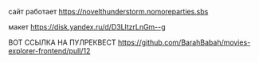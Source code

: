 сайт работает
https://novelthunderstorm.nomoreparties.sbs

макет https://disk.yandex.ru/d/D3LltzrLnGm--g

<!-- ссылка на пулреквест отсутствует, т.к при создании пулреквеста появляется 500 ошибка github, перепробовал все варианты
вот скриншот ошибки:
https://imgur.com/a/G4fQ3bN

вот док-ва, что с других браузеров... всякое сыпит, там даже авторизоваться нельзя
https://imgur.com/a/3MCcO5I

вот ссылка на ветку level-3
https://github.com/BarahBabah/movies-explorer-frontend/tree/level-3 -->

ВОТ ССЫЛКА НА ПУЛРЕКВЕСТ https://github.com/BarahBabah/movies-explorer-frontend/pull/12
